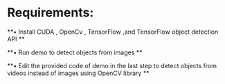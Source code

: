 
# Requirements:

**•	Install CUDA , OpenCv , TensorFlow ,and TensorFlow object detection API ** 

**•	Run demo to detect objects from images **

**•	Edit the provided code of demo in the last step to detect objects from videos instead of images using OpenCV library **

